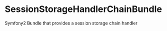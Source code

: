 SessionStorageHandlerChainBundle
================================

Symfony2 Bundle that provides a session storage chain handler